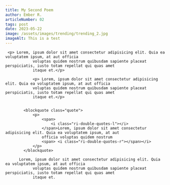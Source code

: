 ```yaml
---
title: My Second Poem
author: Ember R.
articleNumber: 02
tags: post
date: 2023-05-22
image: /assets/images/trending/trending_2.jpg
imageAlt: This is a test
---
```


     <p> Lorem, ipsum dolor sit amet consectetur adipisicing elit. Quia ea voluptatem ipsum, at aut officia
                voluptas quidem nostrum quibusdam sapiente placeat perspiciatis, iusto totam repellat qui quas amet
                itaque et.</p>
                
                <p> Lorem, ipsum dolor sit amet consectetur adipisicing elit. Quia ea voluptatem ipsum, at aut officia
                voluptas quidem nostrum quibusdam sapiente placeat perspiciatis, iusto totam repellat qui quas amet
                itaque et.</p>


            <blockquote class="quote">
                <p>
                    <span>
                        <i class="ri-double-quotes-l"></i>
                    </span>Lorem, ipsum dolor sit amet consectetur adipisicing elit. Quia ea voluptatem ipsum, at aut
                    officia voluptas quidem nostrum
                    <span> <i class="ri-double-quotes-r"></span></i>
                </p>
            </blockquote>

          Lorem, ipsum dolor sit amet consectetur adipisicing elit. Quia ea voluptatem ipsum, at aut officia
                voluptas quidem nostrum quibusdam sapiente placeat perspiciatis, iusto totam repellat qui quas amet
                itaque et.